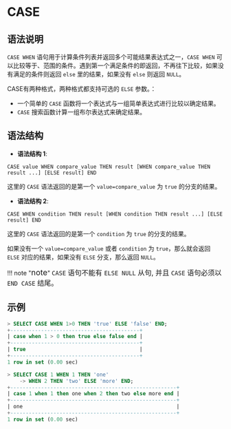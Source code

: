 # **CASE**

## **语法说明**

`CASE WHEN` 语句用于计算条件列表并返回多个可能结果表达式之一，`CASE WHEN` 可以比较等于、范围的条件。遇到第一个满足条件的即返回，不再往下比较，如果没有满足的条件则返回 `else` 里的结果，如果没有 `else` 则返回 `NULL`。

CASE有两种格式，两种格式都支持可选的 `ELSE` 参数。：

- 一个简单的 `CASE` 函数将一个表达式与一组简单表达式进行比较以确定结果。
- `CASE` 搜索函数计算一组布尔表达式来确定结果。

## **语法结构**

- **语法结构 1**:

```
CASE value WHEN compare_value THEN result [WHEN compare_value THEN result ...] [ELSE result] END
```

这里的 `CASE` 语法返回的是第一个 `value=compare_value` 为 `true` 的分支的结果。

- **语法结构 2**:

```
CASE WHEN condition THEN result [WHEN condition THEN result ...] [ELSE result] END
```

这里的 `CASE` 语法返回的是第一个 `condition` 为 `true` 的分支的结果。

如果没有一个 `value=compare_value` 或者 `condition` 为 `true`，那么就会返回 `ELSE` 对应的结果，如果没有 `ELSE` 分支，那么返回 `NULL`。

!!! note  "<font size=4>note</font>"
    <font size=3> `CASE` 语句不能有 `ELSE NULL` 从句, 并且 `CASE` 语句必须以 `END CASE` 结尾。
</font>

## **示例**

```sql
> SELECT CASE WHEN 1>0 THEN 'true' ELSE 'false' END;
+------------------------------------------+
| case when 1 > 0 then true else false end |
+------------------------------------------+
| true                                     |
+------------------------------------------+
1 row in set (0.00 sec)

> SELECT CASE 1 WHEN 1 THEN 'one'
    -> WHEN 2 THEN 'two' ELSE 'more' END;
+------------------------------------------------------+
| case 1 when 1 then one when 2 then two else more end |
+------------------------------------------------------+
| one                                                  |
+------------------------------------------------------+
1 row in set (0.00 sec)
```
